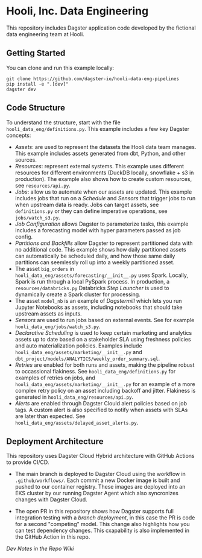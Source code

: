 # Hooli, Inc. Data Engineering

This repository includes Dagster application code developed by the fictional data engineering team at Hooli.

## Getting Started

You can clone and run this example locally:

```
git clone https://github.com/dagster-io/hooli-data-eng-pipelines
pip install -e ".[dev]"
dagster dev
```

## Code Structure

To understand the structure, start with the file `hooli_data_eng/definitions.py`. This example includes a few key Dagster concepts:

- *Assets*: are used to represent the datasets the Hooli data team manages. This example includes assets generated from dbt, Python, and other sources.
- *Resources*: represent external systems. This example uses different resources for different environments (DuckDB locally, snowflake + s3 in production). The example also shows how to create custom resources, see `resources/api.py`.
- *Jobs*: allow us to automate when our assets are updated. This example includes jobs that run on a *Schedule* and *Sensors* that trigger jobs to run when upstream data is ready. Jobs can target assets, see `definitions.py` or they can define imperative operations, see `jobs/watch_s3.py`.
- *Job Configuration* allows Dagster to parameterize tasks, this example includes a forecasting model with hyper parameters passed as job config.
- *Partitions and Backfills* allow Dagster to represent partitioned data with no additional code. This example shows how daily partitioned assets can automatically be scheduled daily, and how those same daily partitions can seemlessly roll up into a weekly partitioned asset.
- The asset `big_orders` in `hooli_data_eng/assets/forecasting/__init__.py` uses Spark. Locally, Spark is run through a local PySpark process. In production, a `resources/databricks.py` Databricks *Step Launcher* is used to dynamically create a Spark cluster for processing.
- The asset `model_nb` is an example of *Dagstermill* which lets you run Jupyter Notebooks as assets, including notebooks that should take upstream assets as inputs.
- *Sensors* are used to run jobs based on external events. See for example `hooli_data_eng/jobs/watch_s3.py`. 
- *Declarative Scheduling* is used to keep certain marketing and analytics assets up to date based on a stakeholder SLA using freshness policies and auto materialization policies. Examples include `hooli_data_eng/assets/marketing/__init__.py` and `dbt_project/models/ANALYTICS/weekly_order_summary.sql`. 
- *Retries* are enabled for both runs and assets, making the pipeline robust to occassional flakiness. See `hooli_data_eng/definitions.py` for examples of retries on jobs, and `hooli_data_eng/assets/marketing/__init__.py` for an example of a more complex retry policy on an asset including backoff and jitter. Flakiness is generated in `hooli_data_eng/resources/api.py`.
- *Alerts* are enabled through Dagster Clould alert policies based on job tags. A custom alert is also specified to notify when assets with SLAs are later than expected. See `hooli_data_eng/assets/delayed_asset_alerts.py`. 

## Deployment Architecture 

This repository uses Dagster Cloud Hybrid architecture with GitHub Actions to provide CI/CD.
- The main branch is deployed to Dagster Cloud using the workflow in `.github/workflows/`. Each commit a new Docker image is built and pushed to our container registry. These images are deployed into an EKS cluster by our running Dagster Agent which also syncronizes changes with Dagster Cloud.

- The open PR in this repository shows how Dagster supports full integration testing with a *branch deployment*, in this case the PR is code for a second "competing" model. This change also highlights how you can test dependency changes. This cxapability is also implemented in the GitHub Action in this repo.

*Dev Notes in the Repo Wiki*
